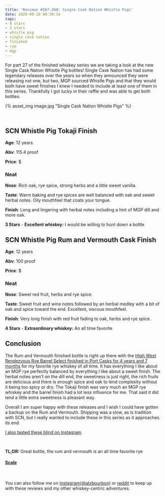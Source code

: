 ```yaml
---
title: 'Reviews #267-268: Single Cask Nation Whistle Pigs'
date: 2020-09-28 00:39:14
tags:
- 4 stars
- 3 stars
- whistle pig
- single cask nation
- finished
- rye
- mgp
---
```


For part 27 of the finished whiskey series we are taking a look at the new Single Cask Nation Whistle Pig bottles! Single Cask Nation has had some legendary releases over the years so when they announced they were releasing not one, but two, MGP sourced Whistle Pigs and that they would both have sweet finishes I knew I needed to include at least one of them in this series. Thankfully I got lucky in their raffle and was able to get both bottles.

{% asset_img image.jpg "Single Cask Nation Whistle Pigs" %}

&nbsp;

## SCN Whistle Pig Tokaji Finish
**Age**: 12 years

**Abv**: 115.4 proof

**Price**: $

### Neat
**Nose**: Rich oak, rye spice, strong herbs and a little sweet vanilla.

**Taste**: Warm baking and rye spices are well balanced with oak and sweet herbal notes. Oily mouthfeel that coats your tongue.

**Finish**: Long and lingering with herbal notes including a hint of MGP dill and more oak.

**3 Stars** - **Excellent whiskey:** I would be willing to hunt down a bottle

## SCN Whistle Pig Rum and Vermouth Cask Finish
**Age**: 12 years

**Abv**: 100 proof

**Price**: $

### Neat
**Nose**: Sweet red fruit, herbs and rye spice.

**Taste**: Sweet fruit and wine notes followed by an herbal medley with a bit of oak and spice toward the end. Excellent, viscous mouthfeel.

**Finish**: Very long finish with red fruit fading to oak, herbs and rye spice.

**4 Stars** - **Extraordinary whiskey:** An all time favorite

## Conclusion

The Rum and Vermouth finished bottle is right up there with the [High West Rendezvous Rye Barrel Select finished in Port Casks for 4 years and 7 months](https://atxbourbon.com/2018/12/31/Review-58-High-West-Rendezvous-Rye-Barrel-Select-Port-Finish-2018/) for my favorite rye whiskey of all time. It has everything I like about an MGP rye perfectly balanced by everything I like about a sweet finish. The herbal notes aren't on the dill end, the sweetness is just right, the rich fruits are delicious and there is enough spice and oak to lend complexity without it being too spicy or dry. The Tokaji finish was very much an MGP rye whiskey and the barrel finish had a lot less influence for me. That said it did lend a little extra sweetness is pleasant way.

Overall I am super happy with these releases and I wish I could have gotten a backup on the Rum and Vermouth. Shipping was a slow, as is tradition with SCN, but I really wanted to include these in this series as it approaches its end.


[I also tasted these blind on Instagram](https://www.instagram.com/tv/CFuewcUg0ib/?utm_source=ig_web_copy_link).

&nbsp;

**TL;DR:** Great bottle, the rum and vermouth is an all time favorite rye

#### [Scale](http://atxbourbon.com/Scale/)

&nbsp;

You can also follow me on [Instagram(@atxbourbon)](https://www.instagram.com/atxbourbon/) or [reddit](https://www.reddit.com/r/atxbourbon/) to keep up with these reviews and my other whiskey-centric adventures.
